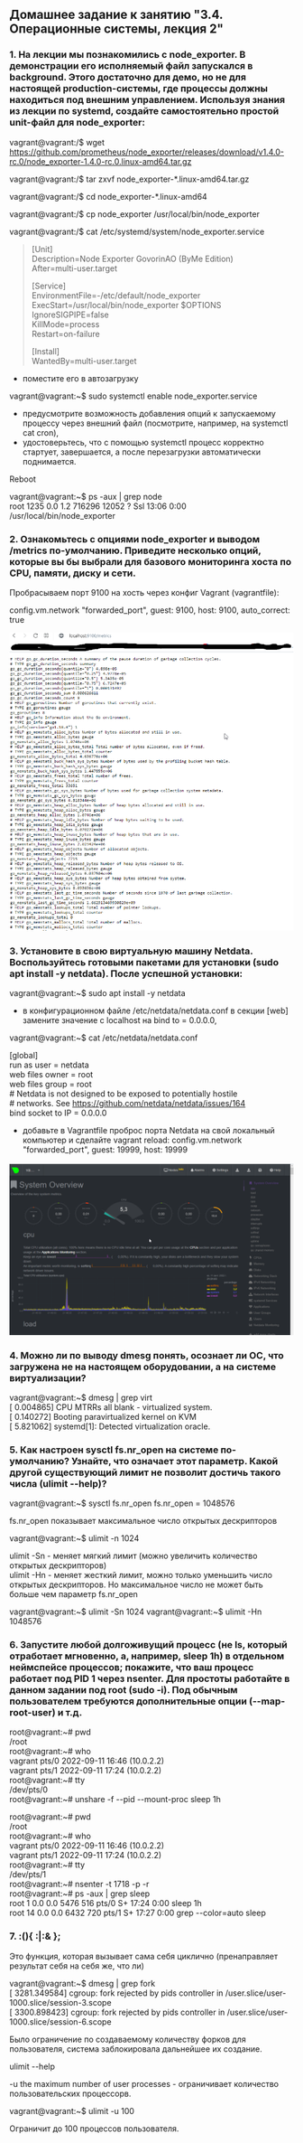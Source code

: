 ## Домашнее задание к занятию "3.4. Операционные системы, лекция 2"

### 1. На лекции мы познакомились с node_exporter. В демонстрации его исполняемый файл запускался в background. Этого достаточно для демо, но не для настоящей production-системы, где процессы должны находиться под внешним управлением. Используя знания из лекции по systemd, создайте самостоятельно простой unit-файл для node_exporter:

vagrant@vagrant:/$ wget https://github.com/prometheus/node_exporter/releases/download/v1.4.0-rc.0/node_exporter-1.4.0-rc.0.linux-amd64.tar.gz

vagrant@vagrant:/$ tar zxvf node_exporter-*.linux-amd64.tar.gz

vagrant@vagrant:/$ cd node_exporter-*.linux-amd64

vagrant@vagrant:/$ cp node_exporter /usr/local/bin/node_exporter

vagrant@vagrant:/$ cat /etc/systemd/system/node_exporter.service
  
>[Unit]    
Description=Node Exporter GovorinAO (ByMe Edition)  
After=multi-user.target  
>  
>[Service]    
EnvironmentFile=-/etc/default/node_exporter  
ExecStart=/usr/local/bin/node_exporter $OPTIONS  
IgnoreSIGPIPE=false  
KillMode=process  
Restart=on-failure  
>  
>[Install]    
WantedBy=multi-user.target  

* поместите его в автозагрузку

vagrant@vagrant:~$ sudo systemctl enable node_exporter.service

* предусмотрите возможность добавления опций к запускаемому процессу через внешний файл (посмотрите, например, на systemctl cat cron),
* удостоверьтесь, что с помощью systemctl процесс корректно стартует, завершается, а после перезагрузки автоматически поднимается.

Reboot

vagrant@vagrant:~$ ps -aux | grep node  
root        1235  0.0  1.2 716296 12052 ?        Ssl  13:06   0:00 /usr/local/bin/node_exporter

### 2. Ознакомьтесь с опциями node_exporter и выводом /metrics по-умолчанию. Приведите несколько опций, которые вы бы выбрали для базового мониторинга хоста по CPU, памяти, диску и сети.

Пробрасываем порт 9100 на хость через конфиг Vagrant (vagrantfile):  

config.vm.network  "forwarded_port", guest: 9100, host: 9100, auto_correct: true

![](https://github.com/sergey-svet-melnikov/My-Tutorial/blob/main/DevOps-22/Home_Work/03-sysadmin-04-os/node_exporter.png)

### 3. Установите в свою виртуальную машину Netdata. Воспользуйтесь готовыми пакетами для установки (sudo apt install -y netdata). После успешной установки:

vagrant@vagrant:~$ sudo apt install -y netdata

* в конфигурационном файле /etc/netdata/netdata.conf в секции [web] замените значение с localhost на bind to = 0.0.0.0,  

vagrant@vagrant:~$ cat /etc/netdata/netdata.conf  

[global]  
        run as user = netdata    
        web files owner = root    
        web files group = root  
        # Netdata is not designed to be exposed to potentially hostile  
        # networks. See https://github.com/netdata/netdata/issues/164    
        bind socket to IP = 0.0.0.0  

* добавьте в Vagrantfile проброс порта Netdata на свой локальный компьютер и сделайте vagrant reload: config.vm.network "forwarded_port", guest: 19999, host: 19999      

![](https://github.com/sergey-svet-melnikov/My-Tutorial/blob/main/DevOps-22/Home_Work/03-sysadmin-04-os/netdata.png)  


### 4. Можно ли по выводу dmesg понять, осознает ли ОС, что загружена не на настоящем оборудовании, а на системе виртуализации?

vagrant@vagrant:~$ dmesg | grep virt  
[    0.004865] CPU MTRRs all blank - virtualized system.  
[    0.140272] Booting paravirtualized kernel on KVM  
[    5.821062] systemd[1]: Detected virtualization oracle.  

### 5.  Как настроен sysctl fs.nr_open на системе по-умолчанию? Узнайте, что означает этот параметр. Какой другой существующий лимит не позволит достичь такого числа (ulimit --help)?

vagrant@vagrant:~$ sysctl fs.nr_open
fs.nr_open = 1048576

fs.nr_open показывает максимальное число открытых дескрипторов

vagrant@vagrant:~$ ulimit -n
1024

ulimit -Sn - меняет мягкий лимит (можно увеличить количество открытых дескрипторов)  
ulimit -Hn - меняет жесткий лимит, можно только уменьшить число открытых дескрипторов. Но максимальное число не может быть больше чем параметр fs.nr_open  

vagrant@vagrant:~$ ulimit -Sn
1024
vagrant@vagrant:~$ ulimit -Hn
1048576

### 6. Запустите любой долгоживущий процесс (не ls, который отработает мгновенно, а, например, sleep 1h) в отдельном неймспейсе процессов; покажите, что ваш процесс работает под PID 1 через nsenter. Для простоты работайте в данном задании под root (sudo -i). Под обычным пользователем требуются дополнительные опции (--map-root-user) и т.д.

root@vagrant:~# pwd  
/root  
root@vagrant:~# who  
vagrant  pts/0        2022-09-11 16:46 (10.0.2.2)  
vagrant  pts/1        2022-09-11 17:24 (10.0.2.2)  
root@vagrant:~# tty  
/dev/pts/0  
root@vagrant:~#  unshare -f --pid --mount-proc sleep 1h  

root@vagrant:~# pwd   
/root   
root@vagrant:~# who  
vagrant  pts/0        2022-09-11 16:46 (10.0.2.2)  
vagrant  pts/1        2022-09-11 17:24 (10.0.2.2)  
root@vagrant:~# tty  
/dev/pts/1  
root@vagrant:~# nsenter -t 1718 -p -r  
root@vagrant:~# ps -aux | grep sleep  
root           1  0.0  0.0   5476   516 pts/0    S+   17:24   0:00 sleep 1h  
root          14  0.0  0.0   6432   720 pts/1    S+   17:27   0:00 grep --color=auto sleep  

### 7. :(){ :|:& };

Это функция, которая вызывает сама себя циклично (пренаправляет результат себя на себя же, что ли)  

vagrant@vagrant:~$ dmesg | grep fork  
[ 3281.349584] cgroup: fork rejected by pids controller in /user.slice/user-1000.slice/session-3.scope  
[ 3300.898423] cgroup: fork rejected by pids controller in /user.slice/user-1000.slice/session-6.scope  

Было ограничение по создаваемому количеству форков  для пользователя, система заблокировала дальнейшее их создание.  

ulimit --help

-u        the maximum number of user processes - ограничивает количество пользовательских процессорв.  

vagrant@vagrant:~$ ulimit -u 100 

Ограничит до 100 процессов пользователя.
